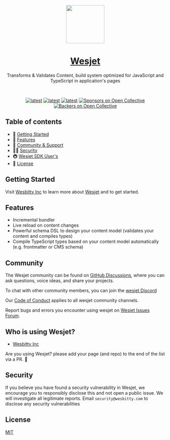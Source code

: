 <p align="center">
  <a href="https://wesbitty.org/product/wesjet">
    <picture>
      <source media="(prefers-color-scheme: dark)" srcset="https://res.cloudinary.com/wesbitty/image/upload/v1681349717/brand/logo.png">
      <img src="https://res.cloudinary.com/wesbitty/image/upload/v1681349717/brand/logo.png" height="120">
    </picture>
    <h1 align="center">Wesjet</h1>
  </a>
<p align="center">Transforms & Validates Content, build system optimized for JavaScript and TypeScript in application's pages</p>
</h2>

<br/>

<p align="center">
 <a href="https://www.npmjs.com/wesjet" title="latest"><img alt="latest" src="https://img.shields.io/npm/v/wesjet/latest?style=for-the-badge&logo=wesjet&logoColor=ffffff&color=66BF3C" /></a>
 <a href="https://github.com/wesbitty/wesjet/blob/master/README.md" title="latest"><img alt="latest" src="https://img.shields.io/github/license/wesbitty/wesjet?style=for-the-badge&logo=wesjet&logoColor=ffffff&color=66BF3C" /></a>
  <a href="https://github.com/wesbitty/wesbitty/discussions/3" title="latest"><img alt="latest" src="https://img.shields.io/badge/community-join-4BC424.svg?style=for-the-badge&logo=Wesbitty&logoColor=ffffff&color=66BF3C" /></a>
<a href="#sponsors"><img src="https://opencollective.com/wesbitty/sponsors/badge.svg?style=for-the-badge&logo=Wesbitty&logoColor=ffffff&color=66BF3C" alt="Sponsors on Open Collective" /></a>
<a href="#backers"><img src="https://opencollective.com/wesbitty/backers/badge.svg?style=for-the-badge&logo=Wesbitty&logoColor=ffffff&color=66BF3C" alt="Backers on Open Collective" /></a>
</p>

## Table of contents

- 🚀 [Getting Started](#getting-started)
- 📒 [Features](#features)
- 👥 [Community & Support](#community)
- 👨‍💻 [Security](#security)
- 🚇 [Wesjet SDK User's](#who-is-using-wesjet)
- :memo: [License](#license)

## Getting Started

Visit [Wesbitty Inc](https://wesbitty.com/docs/wesjet/getting-started) to learn more about [Wesjet](https://github.com/wesbitty/wesjet) and to get started.

## Features

- Incremental bundler
- Live reload on content changes
- Powerful schema DSL to design your content model (validates your content and compiles types)
- Compile TypeScript types based on your content model automatically (e.g. frontmatter or CMS schema)

## Community

The Wesjet community can be found on [GitHub Discussions](https://github.com/wesbitty/wesbitty/discussions/3), where you can ask questions, voice ideas, and share your projects.

To chat with other community members, you can join the [wesjet Discord](https://discord.com)

Our [Code of Conduct](https://github.com/wesbitty/wesjet/master/blob/code_of_conduct.md) applies to all wesjet community channels.

Report bugs and errors you encounter using wesjet on [Wesjet Issues Forum](https://github.com/wesbitty/wesjet/issues).

## Who is using Wesjet?

- [Wesbitty Inc](https://wesbitty.com)

Are you using Wesjet? please add your page (and repo) to the end of the list via a PR. 🙏

## Security

If you believe you have found a security vulnerability in Wesjet, we encourage you to responsibly disclose this and not open a public issue. We will investigate all legitimate reports. Email `security@wesbitty.com` to disclose any security vulnerabilities

## License

[MIT](https://github.com/wesbitty/wesjet/blob/master/LICENSE)
